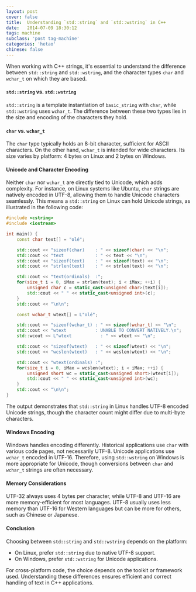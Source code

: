 ```yaml
---
layout: post
cover: false
title:  Understanding `std::string` and `std::wstring` in C++
date:   2014-07-09 18:30:12
tags: machine
subclass: 'post tag-machine'
categories: 'hetao'
chinese: false
---
```


When working with C++ strings, it's essential to understand the difference between `std::string` and `std::wstring`, and the character types `char` and `wchar_t` on which they are based.

#### `std::string` vs. `std::wstring`
`std::string` is a template instantiation of `basic_string` with `char`, while `std::wstring` uses `wchar_t`. The difference between these two types lies in the size and encoding of the characters they hold.

#### `char` vs. `wchar_t`
The `char` type typically holds an 8-bit character, sufficient for ASCII characters. On the other hand, `wchar_t` is intended for wide characters. Its size varies by platform: 4 bytes on Linux and 2 bytes on Windows.

#### Unicode and Character Encoding
Neither `char` nor `wchar_t` are directly tied to Unicode, which adds complexity. For instance, on Linux systems like Ubuntu, `char` strings are natively encoded in UTF-8, allowing them to handle Unicode characters seamlessly. This means a `std::string` on Linux can hold Unicode strings, as illustrated in the following code:

```cpp
#include <cstring>
#include <iostream>

int main() {
    const char text[] = "olé";

    std::cout << "sizeof(char)    : " << sizeof(char) << "\n";
    std::cout << "text            : " << text << "\n";
    std::cout << "sizeof(text)    : " << sizeof(text) << "\n";
    std::cout << "strlen(text)    : " << strlen(text) << "\n";

    std::cout << "text(ordinals)  :";
    for(size_t i = 0, iMax = strlen(text); i < iMax; ++i) {
        unsigned char c = static_cast<unsigned char>(text[i]);
        std::cout << " " << static_cast<unsigned int>(c);
    }
    std::cout << "\n\n";

    const wchar_t wtext[] = L"olé";

    std::cout << "sizeof(wchar_t) : " << sizeof(wchar_t) << "\n";
    std::cout << "wtext           : UNABLE TO CONVERT NATIVELY.\n";
    std::wcout << L"wtext           : " << wtext << "\n";

    std::cout << "sizeof(wtext)   : " << sizeof(wtext) << "\n";
    std::cout << "wcslen(wtext)   : " << wcslen(wtext) << "\n";

    std::cout << "wtext(ordinals) :";
    for(size_t i = 0, iMax = wcslen(wtext); i < iMax; ++i) {
        unsigned short wc = static_cast<unsigned short>(wtext[i]);
        std::cout << " " << static_cast<unsigned int>(wc);
    }
    std::cout << "\n\n";
}
```

The output demonstrates that `std::string` in Linux handles UTF-8 encoded Unicode strings, though the character count might differ due to multi-byte characters.

#### Windows Encoding
Windows handles encoding differently. Historical applications use `char` with various code pages, not necessarily UTF-8. Unicode applications use `wchar_t` encoded in UTF-16. Therefore, using `std::wstring` on Windows is more appropriate for Unicode, though conversions between `char` and `wchar_t` strings are often necessary.

#### Memory Considerations
UTF-32 always uses 4 bytes per character, while UTF-8 and UTF-16 are more memory-efficient for most languages. UTF-8 usually uses less memory than UTF-16 for Western languages but can be more for others, such as Chinese or Japanese.

#### Conclusion
Choosing between `std::string` and `std::wstring` depends on the platform:
- On Linux, prefer `std::string` due to native UTF-8 support.
- On Windows, prefer `std::wstring` for Unicode applications.

For cross-platform code, the choice depends on the toolkit or framework used. Understanding these differences ensures efficient and correct handling of text in C++ applications.